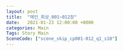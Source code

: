 ```yaml
---
layout: post
title:  "메인_회상_001~012장"
date:   2021-01-23 12:00:00 +0000
categories: Main
Tags: Story Main
SceneCode: ["scene_skip_cp001-012_q1_s10"]
---
```

